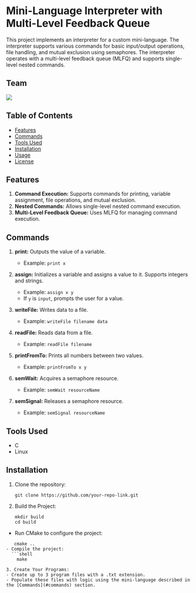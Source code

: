 # Mini-Language Interpreter with Multi-Level Feedback Queue

This project implements an interpreter for a custom mini-language. The interpreter supports various commands for basic input/output operations, file handling, and mutual exclusion using semaphores. The interpreter operates with a multi-level feedback queue (MLFQ) and supports single-level nested commands.

## Team
<a href="https://github.com/your-repo-link/graphs/contributors">
  <img src="https://contrib.rocks/image?repo=https://github.com/ZeyadAttia5/Interpreter-with-Multi-Level-Feedback-Scheduler" />
</a>

## Table of Contents
- [Features](#features)
- [Commands](#commands)
- [Tools Used](#tools-used)
- [Installation](#installation)
- [Usage](#usage)
- [License](#license)

## Features

1. **Command Execution:** Supports commands for printing, variable assignment, file operations, and mutual exclusion.
2. **Nested Commands:** Allows single-level nested command execution.
3. **Multi-Level Feedback Queue:** Uses MLFQ for managing command execution.

## Commands

1. **print:** Outputs the value of a variable.
   - Example: `print x`

2. **assign:** Initializes a variable and assigns a value to it. Supports integers and strings.
   - Example: `assign x y`
   - If `y` is `input`, prompts the user for a value.

3. **writeFile:** Writes data to a file.
   - Example: `writeFile filename data`

4. **readFile:** Reads data from a file.
   - Example: `readFile filename`

5. **printFromTo:** Prints all numbers between two values.
   - Example: `printFromTo x y`

6. **semWait:** Acquires a semaphore resource.
   - Example: `semWait resourceName`

7. **semSignal:** Releases a semaphore resource.
   - Example: `semSignal resourceName`

## Tools Used

- C
- Linux

## Installation

1. Clone the repository:
   ```shell
   git clone https://github.com/your-repo-link.git

2. Build the Project:
   ```shell
   mkdir build
   cd build
 - Run CMake to configure the project:
  ```shell
     cmake ..
  - Compile the project:
    ```shell
      make

3. Create Your Programs:
- Create up to 3 program files with a .txt extension.
- Populate these files with logic using the mini-language described in the [Commands](#commands) section.


